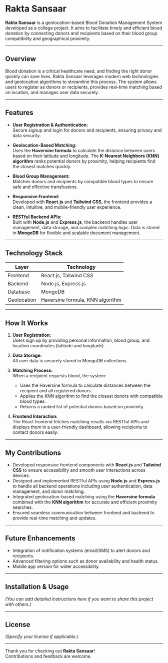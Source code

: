 # Rakta Sansaar

**Rakta Sansaar** is a geolocation-based Blood Donation Management System developed as a college project. It aims to facilitate timely and efficient blood donation by connecting donors and recipients based on their blood group compatibility and geographical proximity.

---

## Overview

Blood donation is a critical healthcare need, and finding the right donor quickly can save lives. Rakta Sansaar leverages modern web technologies and geolocation algorithms to streamline this process. The system allows users to register as donors or recipients, provides real-time matching based on location, and manages user data securely.

---

## Features

- **User Registration & Authentication:**  
  Secure signup and login for donors and recipients, ensuring privacy and data security.

- **Geolocation-Based Matching:**  
  Uses the **Haversine formula** to calculate the distance between users based on their latitude and longitude. The **K-Nearest Neighbors (KNN) algorithm** ranks potential donors by proximity, helping recipients find the closest matches quickly.

- **Blood Group Management:**  
  Matches donors and recipients by compatible blood types to ensure safe and effective transfusions.

- **Responsive Frontend:**  
  Developed with **React.js** and **Tailwind CSS**, the frontend provides a clean, intuitive, and mobile-friendly user experience.

- **RESTful Backend APIs:**  
  Built with **Node.js** and **Express.js**, the backend handles user management, data storage, and complex matching logic. Data is stored in **MongoDB** for flexible and scalable document management.

---

## Technology Stack

| Layer          | Technology           |
|----------------|----------------------|
| Frontend       | React.js, Tailwind CSS |
| Backend        | Node.js, Express.js   |
| Database       | MongoDB               |
| Geolocation    | Haversine formula, KNN algorithm |

---

## How It Works

1. **User Registration:**  
   Users sign up by providing personal information, blood group, and location coordinates (latitude and longitude).

2. **Data Storage:**  
   All user data is securely stored in MongoDB collections.

3. **Matching Process:**  
   When a recipient requests blood, the system:
   - Uses the Haversine formula to calculate distances between the recipient and all registered donors.
   - Applies the KNN algorithm to find the closest donors with compatible blood types.
   - Returns a ranked list of potential donors based on proximity.

4. **Frontend Interaction:**  
   The React frontend fetches matching results via RESTful APIs and displays them in a user-friendly dashboard, allowing recipients to contact donors easily.

---

## My Contributions

- Developed responsive frontend components with **React.js** and **Tailwind CSS** to ensure accessibility and smooth user interactions across devices.
- Designed and implemented RESTful APIs using **Node.js** and **Express.js** to handle all backend operations including user authentication, data management, and donor matching.
- Integrated geolocation-based matching using the **Haversine formula** combined with the **KNN algorithm** for accurate and efficient proximity searches.
- Ensured seamless communication between frontend and backend to provide real-time matching and updates.

---

## Future Enhancements

- Integration of notification systems (email/SMS) to alert donors and recipients.
- Advanced filtering options such as donor availability and health status.
- Mobile app version for wider accessibility.

---

## Installation & Usage

*(You can add detailed instructions here if you want to share this project with others.)*

---

## License

*(Specify your license if applicable.)*

---

Thank you for checking out **Rakta Sansaar**!  
Contributions and feedback are welcome.

